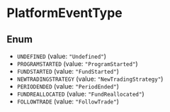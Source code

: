 # PlatformEventType

## Enum

* `UNDEFINED` (value: `"Undefined"`)
* `PROGRAMSTARTED` (value: `"ProgramStarted"`)
* `FUNDSTARTED` (value: `"FundStarted"`)
* `NEWTRADINGSTRATEGY` (value: `"NewTradingStrategy"`)
* `PERIODENDED` (value: `"PeriodEnded"`)
* `FUNDREALLOCATED` (value: `"FundReallocated"`)
* `FOLLOWTRADE` (value: `"FollowTrade"`)
